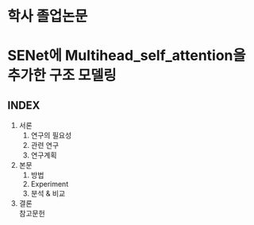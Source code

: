 # 학사 졸업논문  
# SENet에 Multihead_self_attention을 추가한 구조 모델링  

## INDEX  
1. 서론   
	1) 연구의 필요성   
	2) 관련 연구   
	3) 연구계획   
2. 본문   
	1) 방법   
	2) Experiment   
	3) 분석 & 비교   
3. 결론   
참고문헌  

